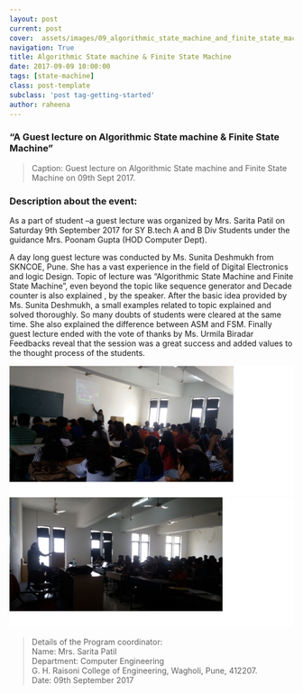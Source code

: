 ```yaml
---
layout: post
current: post
cover:  assets/images/09_algorithmic_state_machine_and_finite_state_machine/cover.jpg
navigation: True
title: Algorithmic State machine & Finite State Machine
date: 2017-09-09 10:00:00
tags: [state-machine]
class: post-template
subclass: 'post tag-getting-started'
author: raheena
---
```





### “A Guest lecture on Algorithmic State machine & Finite State Machine”

> Caption: Guest lecture on Algorithmic State machine and Finite State Machine on   09th  Sept 2017.
  
### Description about the event:

<p> As a part of student –a guest lecture was organized by Mrs. Sarita Patil on Saturday 9th September 2017 for SY B.tech A and B Div Students under the guidance Mrs. Poonam Gupta (HOD Computer Dept).</p>
A day long guest lecture was conducted by Ms. Sunita Deshmukh from SKNCOE, Pune. She has a vast experience in the field of Digital Electronics and logic Design. Topic of lecture was “Algorithmic State Machine and Finite State Machine”, even beyond the topic  like sequence generator and Decade counter is also explained , by the speaker.
After the basic idea provided by Ms. Sunita Deshmukh, a small examples related to topic explained and solved thoroughly.
So many doubts of students were cleared at the same time. She also explained the difference between ASM and FSM.  Finally guest lecture ended with the vote of thanks by Ms. Urmila Biradar 
Feedbacks reveal that the session was a great success and added values to the thought process of the students. 

![students attending seminar](assets/images/09_algorithmic_state_machine_and_finite_state_machine/1.jpg  "state_machine_1")
![students attending seminar](assets/images/09_algorithmic_state_machine_and_finite_state_machine/2.jpg  "state_machine_2")



> Details of the Program coordinator: <br>
> Name: Mrs. Sarita Patil <br>
> Department: Computer Engineering <br>
> G. H. Raisoni College of Engineering, Wagholi, Pune, 412207. <br>
> Date: 09th September  2017          

 
